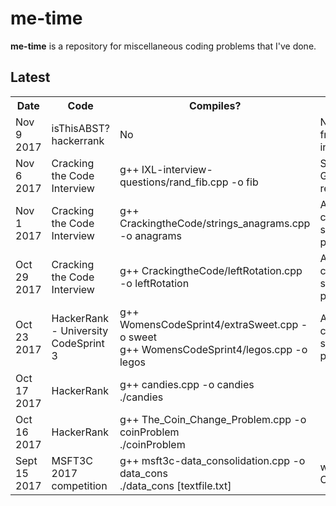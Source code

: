 # me-time
<b>me-time</b> is a repository for miscellaneous coding problems that I've done.

## Latest

<table>
  <tr>
    <th>Date</th>
    <th>Code</th>
    <th>Compiles?</th>
    <th>Notes</th>
  </tr>
  <tr>
    <td>Nov 9 2017</td>
    <td>isThisABST? hackerrank</td>
    <td>No </td>
    <td>No main() fn included</td>
  </tr>
  <tr>
    <td>Nov 6 2017</td>
    <td>Cracking the Code Interview</td>
    <td>g++ IXL-interview-questions/rand_fib.cpp -o fib</td>
    <td>Source: Glassdoor reviews</td>
  </tr>
  <tr>
    <td>Nov 1 2017</td>
    <td>Cracking the Code Interview</td>
    <td>g++ CrackingtheCode/strings_anagrams.cpp -o anagrams</td>
    <td>Archived code sprint practice</td>
  </tr>
  <tr>
    <td>Oct 29 2017</td>
    <td>Cracking the Code Interview</td>
    <td>g++ CrackingtheCode/leftRotation.cpp -o leftRotation</td>
    <td>Archived code sprint practice</td>
  </tr>
  <tr>
    <td>Oct 23 2017</td>
    <td>HackerRank - University CodeSprint 3</td>
    <td>g++ WomensCodeSprint4/extraSweet.cpp -o sweet </br>g++ WomensCodeSprint4/legos.cpp -o legos</td>
    <td>Archived code sprint practice</td>
  </tr>
  <tr>
    <td>Oct 17 2017</td>
    <td>HackerRank</td>
    <td>g++ candies.cpp -o candies</br>./candies </td>
    <td></td>
  </tr>
  <tr>
    <td>Oct 16 2017</td>
    <td>HackerRank</td>
    <td>g++ The_Coin_Change_Problem.cpp -o coinProblem</br>./coinProblem </td>
    <td></td>
  </tr>
  <tr>
    <td>Sept 15 2017</td>
    <td>MSFT3C 2017 competition</td>
    <td>g++ msft3c-data_consolidation.cpp -o data_cons</br>./data_cons [textfile.txt]
    </td>
    <td>written in C++</td>
  </tr>

</table>

